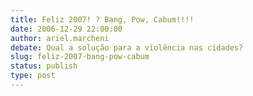 ```yaml
---
title: Feliz 2007! ? Bang, Pow, Cabum!!!!
date: 2006-12-29 22:00:00
author: ariel.marcheni
debate: Qual a solução para a violência nas cidades?
slug: feliz-2007-bang-pow-cabum
status: publish 
type: post
---
```



